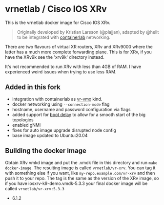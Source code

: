 # vrnetlab / Cisco IOS XRv

This is the vrnetlab docker image for Cisco IOS XRv.

> Originally developed by Kristian Larsson (@plajjan), adapted by @hellt to be integrated with [containerlab](https://containerlab.srlinux.dev) networking.  

There are two flavours of virtual XR routers, XRv and XRv9000 where the latter
has a much more complete forwarding plane. This is for XRv, if you have the
XRv9k see the 'xrv9k' directory instead.

It's not recommended to run XRv with less than 4GB of RAM. I have experienced
weird issues when trying to use less RAM.

## Added in this fork

* integration with containerlab as [vr-vmx](https://containerlab.srlinux.dev/manual/kinds/vr-vmx/) kind.
* docker networking using `--connection-mode` flag
* hostname, username and password configuration via flags
* added support for [boot delay](https://containerlab.srlinux.dev/manual/vrnetlab/#boot-delay) to allow for a smooth start of the big topologies
* enabled gNMI
* fixes for auto image upgrade disrupted node config
* base image updated to Ubuntu:20.04

## Building the docker image

Obtain XRv vmkd image and put the .vmdk file in this directory and run `make docker-image`. The resulting image is called `vrnetlab/vr-xrv`. You can tag it with something else if you want, like `my-repo.example.com/vr-xrv` and then
push it to your repo. The tag is the same as the version of the XRv image, so if you have iosxrv-k9-demo.vmdk-5.3.3 your final docker image will be called `vrnetlab/vr-xrv:5.3.3`

 * 6.1.2
